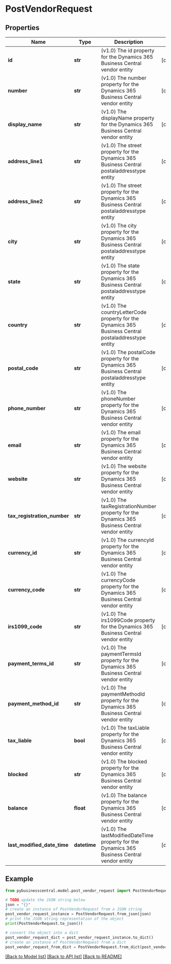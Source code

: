 # PostVendorRequest


## Properties

Name | Type | Description | Notes
------------ | ------------- | ------------- | -------------
**id** | **str** | (v1.0) The id property for the Dynamics 365 Business Central vendor entity | [optional] 
**number** | **str** | (v1.0) The number property for the Dynamics 365 Business Central vendor entity | [optional] 
**display_name** | **str** | (v1.0) The displayName property for the Dynamics 365 Business Central vendor entity | [optional] 
**address_line1** | **str** | (v1.0) The street property for the Dynamics 365 Business Central postaladdresstype entity | [optional] 
**address_line2** | **str** | (v1.0) The street property for the Dynamics 365 Business Central postaladdresstype entity | [optional] 
**city** | **str** | (v1.0) The city property for the Dynamics 365 Business Central postaladdresstype entity | [optional] 
**state** | **str** | (v1.0) The state property for the Dynamics 365 Business Central postaladdresstype entity | [optional] 
**country** | **str** | (v1.0) The countryLetterCode property for the Dynamics 365 Business Central postaladdresstype entity | [optional] 
**postal_code** | **str** | (v1.0) The postalCode property for the Dynamics 365 Business Central postaladdresstype entity | [optional] 
**phone_number** | **str** | (v1.0) The phoneNumber property for the Dynamics 365 Business Central vendor entity | [optional] 
**email** | **str** | (v1.0) The email property for the Dynamics 365 Business Central vendor entity | [optional] 
**website** | **str** | (v1.0) The website property for the Dynamics 365 Business Central vendor entity | [optional] 
**tax_registration_number** | **str** | (v1.0) The taxRegistrationNumber property for the Dynamics 365 Business Central vendor entity | [optional] 
**currency_id** | **str** | (v1.0) The currencyId property for the Dynamics 365 Business Central vendor entity | [optional] 
**currency_code** | **str** | (v1.0) The currencyCode property for the Dynamics 365 Business Central vendor entity | [optional] 
**irs1099_code** | **str** | (v1.0) The irs1099Code property for the Dynamics 365 Business Central vendor entity | [optional] 
**payment_terms_id** | **str** | (v1.0) The paymentTermsId property for the Dynamics 365 Business Central vendor entity | [optional] 
**payment_method_id** | **str** | (v1.0) The paymentMethodId property for the Dynamics 365 Business Central vendor entity | [optional] 
**tax_liable** | **bool** | (v1.0) The taxLiable property for the Dynamics 365 Business Central vendor entity | [optional] 
**blocked** | **str** | (v1.0) The blocked property for the Dynamics 365 Business Central vendor entity | [optional] 
**balance** | **float** | (v1.0) The balance property for the Dynamics 365 Business Central vendor entity | [optional] 
**last_modified_date_time** | **datetime** | (v1.0) The lastModifiedDateTime property for the Dynamics 365 Business Central vendor entity | [optional] 

## Example

```python
from pybusinesscentral.model.post_vendor_request import PostVendorRequest

# TODO update the JSON string below
json = "{}"
# create an instance of PostVendorRequest from a JSON string
post_vendor_request_instance = PostVendorRequest.from_json(json)
# print the JSON string representation of the object
print(PostVendorRequest.to_json())

# convert the object into a dict
post_vendor_request_dict = post_vendor_request_instance.to_dict()
# create an instance of PostVendorRequest from a dict
post_vendor_request_from_dict = PostVendorRequest.from_dict(post_vendor_request_dict)
```
[[Back to Model list]](../README.md#documentation-for-models) [[Back to API list]](../README.md#documentation-for-api-endpoints) [[Back to README]](../README.md)


